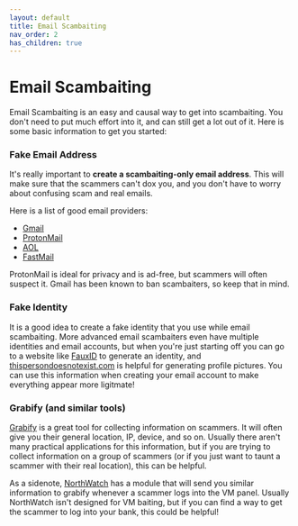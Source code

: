 ```yaml
---
layout: default
title: Email Scambaiting
nav_order: 2
has_children: true
---
```


# Email Scambaiting
Email Scambaiting is an easy and causal way to get into scambaiting.  You don't need to put much effort into it, and can still get a lot out of it.  Here is some basic information to get you started:

### Fake Email Address
It's really important to **create a scambaiting-only email address**.  This will make sure that the scammers can't dox you, and you don't have to worry about confusing scam and real emails.

Here is a list of good email providers:

- [Gmail](https://gmail.com)
- [ProtonMail](https://protonmail.com)
- [AOL](https://aol.com)
- [FastMail](https://fastmail.fm)

ProtonMail is ideal for privacy and is ad-free, but scammers will often suspect it.  Gmail has been known to ban scambaiters, so keep that in mind.

### Fake Identity
It is a good idea to create a fake identity that you use while email scambaiting.  More advanced email scambaiters even have multiple identities and email accounts, but when you're just starting off you can go to a website like [FauxID](https://fauxid.com/) to generate an identity, and [thispersondoesnotexist.com](https://thispersondoesnotexist.com/) is helpful for generating profile pictures.  You can use this information when creating your email account to make everything appear more ligitmate!

### Grabify (and similar tools)
[Grabify](https://grabify.link) is a great tool for collecting information on scammers.  It will often give you their general location, IP, device, and so on.  Usually there aren't many practical applications for this information, but if you are trying to collect information on a group of scammers (or if you just want to taunt a scammer with their real location), this can be helpful.

As a sidenote, [NorthWatch](https://north.watch) has a module that will send you similar information to grabify whenever a scammer logs into the VM panel.  Usually NorthWatch isn't designed for VM baiting, but if you can find a way to get the scammer to log into your bank, this could be helpful!
